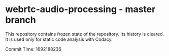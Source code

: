 # webrtc-audio-processing - master branch

This repository contains frozen state of the repository.
Its history is cleared. It is used only for static code
analysis with Codacy.

Commit Time: 1692188236